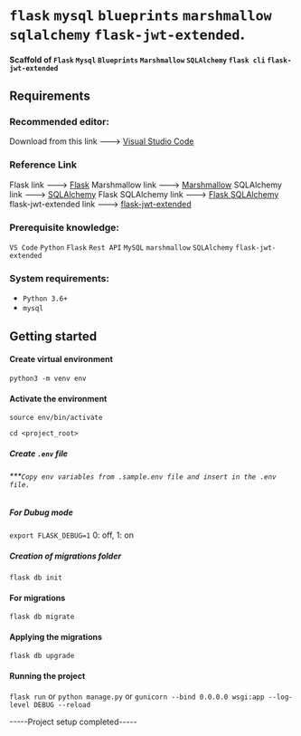 # `flask` `mysql` `blueprints` `marshmallow` `sqlalchemy` `flask-jwt-extended`.

#### Scaffold of `Flask` `Mysql` `Blueprints` `Marshmallow` `SQLAlchemy` `flask cli` `flask-jwt-extended`

## Requirements
### Recommended editor:
Download from this link ---> [Visual Studio Code](https://code.visualstudio.com/Download)
### Reference Link
Flask link ---> [Flask](http://flask.pocoo.org/)
Marshmallow link ---> [Marshmallow](https://flask-marshmallow.readthedocs.io/en/latest/)
SQLAlchemy link ---> [SQLAlchemy](https://www.sqlalchemy.org/)
Flask SQLAlchemy link ---> [Flask SQLAlchemy](https://flask-sqlalchemy.palletsprojects.com/en/2.x/)
flask-jwt-extended link ---> [flask-jwt-extended](https://flask-jwt-extended.readthedocs.io/en/latest/index.html)

### Prerequisite knowledge:
`VS Code` `Python` `Flask` `Rest API` `MySQL` `marshmallow` `SQLAlchemy` `flask-jwt-extended`

### System requirements:
* `Python 3.6+`
* `mysql`

## Getting started

#### Create virtual environment
`python3 -m venv env`

#### Activate the environment
`source env/bin/activate`


```cd <project_root>```

##### Create `.env` file
###### ***`Copy env variables from .sample.env file and insert in the .env file.`

##### For Dubug mode
`export FLASK_DEBUG=1` 0: off, 1: on

##### Creation of migrations folder
`flask db init`

#### For migrations
`flask db migrate`

#### Applying the migrations
`flask db upgrade`

#### Running the project
`flask run`
or
`python manage.py`
or
`gunicorn --bind 0.0.0.0 wsgi:app --log-level DEBUG --reload`

-----Project setup completed-----
